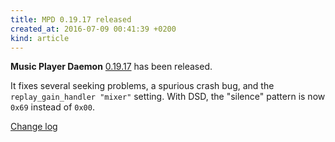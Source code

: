 ```yaml
---
title: MPD 0.19.17 released
created_at: 2016-07-09 00:41:39 +0200
kind: article
---
```


**Music Player Daemon**
[0.19.17](/download/mpd/0.19/mpd-0.19.17.tar.xz)
has been released.

It fixes several seeking problems, a spurious crash bug, and the
`replay_gain_handler "mixer"` setting.  With DSD, the "silence"
pattern is now `0x69` instead of `0x00`.

[Change log](http://git.musicpd.org/cgit/master/mpd.git/plain/NEWS?h=v0.19.17)

